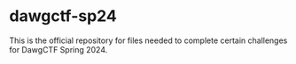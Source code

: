 # dawgctf-sp24
This is the official repository for files needed to complete certain challenges for DawgCTF Spring 2024.
